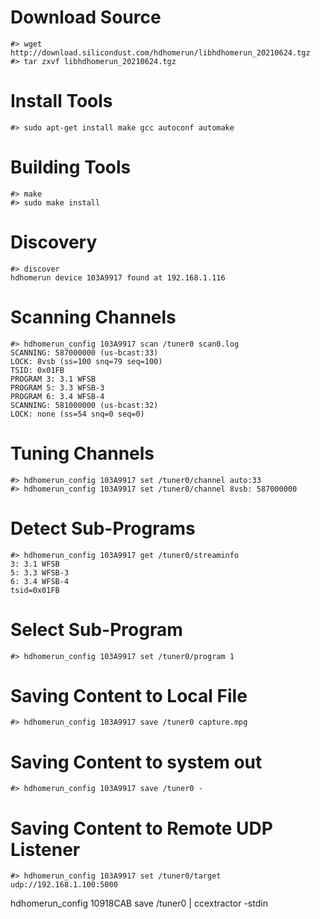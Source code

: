 # Download Source

```text
#> wget http://download.silicondust.com/hdhomerun/libhdhomerun_20210624.tgz
#> tar zxvf libhdhomerun_20210624.tgz 
```

# Install Tools

```text
#> sudo apt-get install make gcc autoconf automake
```

# Building Tools

```text
#> make
#> sudo make install
```

# Discovery

```text
#> discover
hdhomerun device 103A9917 found at 192.168.1.116
```

# Scanning Channels

```text
#> hdhomerun_config 103A9917 scan /tuner0 scan0.log
SCANNING: 587000000 (us-bcast:33)
LOCK: 8vsb (ss=100 snq=79 seq=100)
TSID: 0x01FB
PROGRAM 3: 3.1 WFSB
PROGRAM 5: 3.3 WFSB-3
PROGRAM 6: 3.4 WFSB-4
SCANNING: 581000000 (us-bcast:32)
LOCK: none (ss=54 snq=0 seq=0)
```

# Tuning Channels

```text
#> hdhomerun_config 103A9917 set /tuner0/channel auto:33
#> hdhomerun_config 103A9917 set /tuner0/channel 8vsb: 587000000
```

# Detect Sub-Programs

```text
#> hdhomerun_config 103A9917 get /tuner0/streaminfo
3: 3.1 WFSB
5: 3.3 WFSB-3
6: 3.4 WFSB-4
tsid=0x01FB
```

# Select Sub-Program

```
#> hdhomerun_config 103A9917 set /tuner0/program 1
```

# Saving Content to Local File

```text
#> hdhomerun_config 103A9917 save /tuner0 capture.mpg
```

# Saving Content to system out

```text
#> hdhomerun_config 103A9917 save /tuner0 - 
```

# Saving Content to Remote UDP Listener

```text
#> hdhomerun_config 103A9917 set /tuner0/target udp://192.168.1.100:5000
```

hdhomerun_config 10918CAB save /tuner0  | ccextractor -stdin
